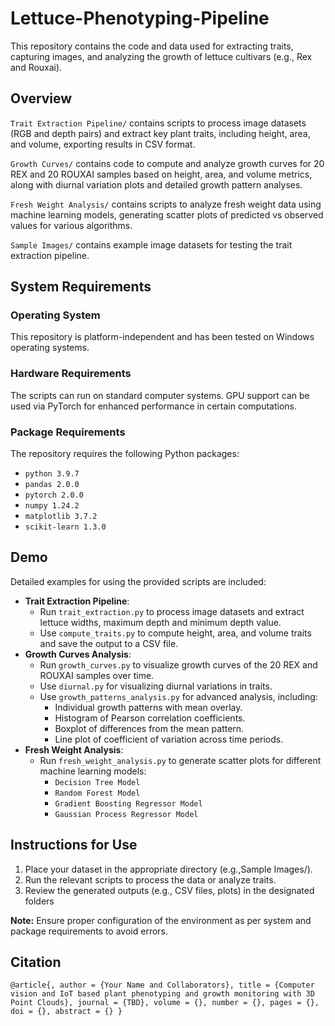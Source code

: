 # Lettuce-Phenotyping-Pipeline
This repository contains the code and data used for extracting traits, capturing images, and analyzing the growth of lettuce cultivars (e.g., Rex and Rouxai). 

## Overview
`Trait Extraction Pipeline/` contains scripts to process image datasets (RGB and depth pairs) and extract key plant traits, including height, area, and volume, exporting results in CSV format.

`Growth Curves/` contains code to compute and analyze growth curves for 20 REX and 20 ROUXAI samples based on height, area, and volume metrics, along with diurnal variation plots and detailed growth pattern analyses.

`Fresh Weight Analysis/` contains scripts to analyze fresh weight data using machine learning models, generating scatter plots of predicted vs observed values for various algorithms.

`Sample Images/` contains example image datasets for testing the trait extraction pipeline.

## System Requirements
### Operating System
This repository is platform-independent and has been tested on Windows operating systems.
### Hardware Requirements
The scripts can run on standard computer systems. GPU support can be used via PyTorch for enhanced performance in certain computations.
### Package Requirements
The repository requires the following Python packages:
* `python 3.9.7`
* `pandas 2.0.0`
* `pytorch 2.0.0`
* `numpy 1.24.2`
* `matplotlib 3.7.2`
* `scikit-learn 1.3.0`

## Demo
Detailed examples for using the provided scripts are included:
* **Trait Extraction Pipeline**:
  * Run `trait_extraction.py` to process image datasets and extract lettuce widths, maximum depth and minimum depth value.
  * Use `compute_traits.py` to compute height, area, and volume traits and save the output to a CSV file.
* **Growth Curves Analysis**:
  * Run `growth_curves.py` to visualize growth curves of the 20 REX and ROUXAI samples over time.
  * Use `diurnal.py` for visualizing diurnal variations in traits.
  * Use `growth_patterns_analysis.py` for advanced analysis, including:
    * Individual growth patterns with mean overlay.
    * Histogram of Pearson correlation coefficients.
    * Boxplot of differences from the mean pattern.
    * Line plot of coefficient of variation across time periods.
* **Fresh Weight Analysis**:
  * Run `fresh_weight_analysis.py` to generate scatter plots for different machine learning models:
    * `Decision Tree Model`
    * `Random Forest Model`
    * `Gradient Boosting Regressor Model`
    * `Gaussian Process Regressor Model`

## Instructions for Use
1) Place your dataset in the appropriate directory (e.g.,⁣Sample Images/).
2) Run the relevant scripts to process the data or analyze traits.
3) Review the generated outputs (e.g., CSV files, plots) in the designated folders

**Note:** Ensure proper configuration of the environment as per system and package requirements to avoid errors.

## Citation
`@article{,
author = {Your Name and Collaborators},
title = {Computer vision and IoT based plant phenotyping and growth monitoring with 3D Point Clouds},
journal = {TBD},
volume = {},
number = {},
pages = {},
doi = {},
abstract = {}
}`


 

 




